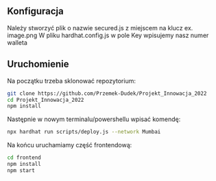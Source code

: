 ## Konfiguracja

Należy stworzyć plik o nazwie secured.js z miejscem na klucz ex.
image.png
W pliku hardhat.config.js w pole Key wpisujemy nasz numer walleta

## Uruchomienie

Na początku trzeba sklonować repozytorium:

```sh
git clone https://github.com/Przemek-Dudek/Projekt_Innowacja_2022
cd Projekt_Innowacja_2022
npm install
```

Następnie w nowym terminalu/powershellu wpisać komendę:

```sh
npx hardhat run scripts/deploy.js --network Mumbai
```

Na końcu uruchamiamy część frontendową:

```sh
cd frontend
npm install
npm start
```
